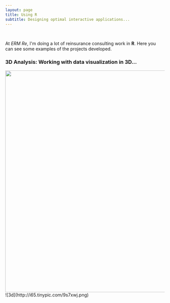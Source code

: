 ```yaml
---
layout: page
title: Using R
subtitle: Designing optimal interactive applications...
---
```


 <br>
 
At *ERM Re*, I'm doing a lot of reinsurance consulting work in **R**. Here you can see some examples of the projects developed.
 <br>
 
### 3D Analysis: Working with data visualization in 3D...
<img src="http://i63.tinypic.com/25tiaad.png" width="700">
![3d](http://i65.tinypic.com/9s7xwj.png)

